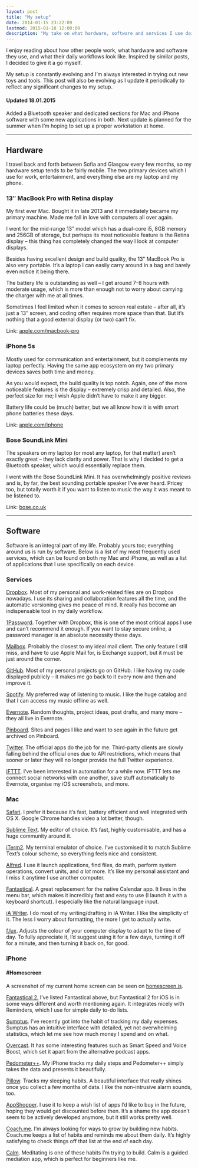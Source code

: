 ```yaml
---
layout: post
title: "My setup"
date: 2014-01-15 23:22:09
lastmod: 2015-01-18 12:00:00
description: "My take on what hardware, software and services I use daily."
---
```


I enjoy reading about how other people work, what hardware and software they use, and what their daily workflows look like. Inspired by similar posts, I decided to give it a go myself.

My setup is constantly evolving and I’m always interested in trying out new toys and tools. This post will also be evolving as I update it periodically to reflect any significant changes to my setup.

<div class="sidenote">
    <h4>Updated 18.01.2015</h4>
    <p>Added a Bluetooth speaker and dedicated sections for Mac and iPhone software with some new applications in both. Next update is planned for the summer when I’m hoping to set up a proper workstation at home.</p>
</div>

---

## Hardware

I travel back and forth between Sofia and Glasgow every few months, so my hardware setup tends to be fairly mobile. The two primary devices which I use for work, entertainment, and everything else are my laptop and my phone.

### 13″ MacBook Pro with Retina display

My first ever Mac. Bought it in late 2013 and it immediately became my primary machine. Made me fall in love with computers all over again.

I went for the mid-range 13″ model which has a dual-core i5, 8GB memory and 256GB of storage, but perhaps its most noticeable feature is the Retina display – this thing has completely changed the way I look at computer displays.

Besides having excellent design and build quality, the 13″ MacBook Pro is also very portable. It’s a laptop I can easily carry around in a bag and barely even notice it being there.

The battery life is outstanding as well – I get around 7–8 hours with moderate usage, which is more than enough not to worry about carrying the charger with me at all times.

Sometimes I feel limited when it comes to screen real estate – after all, it’s just a 13″ screen, and coding often requires more space than that. But it’s nothing that a good external display (or two) can’t fix.

Link: [apple.com/macbook-pro](http://www.apple.com/macbook-pro/)

### iPhone 5s

Mostly used for communication and entertainment, but it complements my laptop perfectly. Having the same app ecosystem on my two primary devices saves both time and money.

As you would expect, the build quality is top notch. Again, one of the more noticeable features is the display – extremely crisp and detailed. Also, the perfect size for me; I wish Apple didn’t have to make it any bigger.

Battery life could be (much) better, but we all know how it is with smart phone batteries these days.

Link: [apple.com/iphone](http://www.apple.com/iphone/)

### Bose SoundLink Mini

The speakers on my laptop (or most any laptop, for that matter) aren’t exactly great – they lack clarity and power. That is why I decided to get a Bluetooth speaker, which would essentially replace them.

I went with the Bose SoundLink Mini. It has overwhelmingly positive reviews and is, by far, the best sounding portable speaker I’ve ever heard. Pricey too, but totally worth it if you want to listen to music the way it was meant to be listened to.

Link: [bose.co.uk](https://www.bose.co.uk/GB/en/home-and-personal-audio/bluetooth-ipod-speakers/bluetooth-speakers/soundlink-mini-bluetooth-speaker/)

---

## Software

Software is an integral part of my life. Probably yours too; everything around us is run by software. Below is a list of my most frequently used services, which can be found on both my Mac and iPhone, as well as a list of applications that I use specifically on each device.

### Services

[Dropbox](http://www.dropbox.com/). Most of my personal and work-related files are on Dropbox nowadays. I use its sharing and collaboration features all the time, and the automatic versioning gives me peace of mind. It really has become an indispensable tool in my daily workflow.

[1Password](https://agilebits.com/onepassword). Together with Dropbox, this is one of the most critical apps I use and can’t recommend it enough. If you want to stay secure online, a password manager is an absolute necessity these days.

[Mailbox](http://www.mailboxapp.com). Probably the closest to my ideal mail client. The only feature I still miss, and have to use Apple Mail for, is Exchange support, but it must be just around the corner.

[GitHub](https://github.com/). Most of my personal projects go on GitHub. I like having my code displayed publicly – it makes me go back to it every now and then and improve it.

[Spotify](https://www.spotify.com/). My preferred way of listening to music. I like the huge catalog and that I can access my music offline as well.

[Evernote](https://evernote.com). Random thoughts, project ideas, post drafts, and many more – they all live in Evernote.

[Pinboard](https://pinboard.in/). Sites and pages I like and want to see again in the future get archived on Pinboard.

[Twitter](https://twitter.com). The official apps do the job for me. Third-party clients are slowly falling behind the official ones due to API restrictions, which means that sooner or later they will no longer provide the full Twitter experience.

[IFTTT](https://ifttt.com). I’ve been interested in automation for a while now. IFTTT lets me connect social networks with one another, save stuff automatically to Evernote, organise my iOS screenshots, and more.

### Mac

[Safari](https://www.apple.com/safari/). I prefer it because it’s fast, battery efficient and well integrated with OS X. Google Chrome handles video a lot better, though.

[Sublime Text](http://www.sublimetext.com/). My editor of choice. It’s fast, highly customisable, and has a huge community around it.

[iTerm2](http://www.iterm2.com/). My terminal emulator of choice. I’ve customised it to match Sublime Text’s colour scheme, so everything feels nice and consistent.

[Alfred](http://www.alfredapp.com/). I use it launch applications, find files, do math, perform system operations, convert units, and _a lot_ more. It’s like my personal assistant and I miss it anytime I use another computer.

[Fantastical](https://flexibits.com/fantastical). A great replacement for the native Calendar app. It lives in the menu bar, which makes it incredibly fast and easy to use (I launch it with a keyboard shortcut). I especially like the natural language input.

[iA Writer](http://www.iawriter.com/mac/). I do most of my writing/drafting in iA Writer. I like the simplicity of it. The less I worry about formatting, the more I get to actually write.

[f.lux](https://justgetflux.com). Adjusts the colour of your computer display to adapt to the time of day. To fully appreciate it, I’d suggest using it for a few days, turning it off for a minute, and then turning it back on, for good.

### iPhone

<div class="sidenote">
    <h4>#Homescreen</h4>
    <p>A screenshot of my current home screen can be seen on <a href="http://homescreen.is/apaunchev">homescreen.is</a>.</p>
</div>

[Fantastical 2.](https://flexibits.com/fantastical-iphone) I’ve listed Fantastical above, but Fantastical 2 for iOS is in some ways different and worth mentioning again. It integrates nicely with Reminders, which I use for simple daily to-do lists.

[Sumptus](http://wesix.co). I’ve recently got into the habit of tracking my daily expenses. Sumptus has an intuitive interface with detailed, yet not overwhelming statistics, which let me see how much money I spend and on what.

[Overcast](https://overcast.fm). It has some interesting features such as Smart Speed and Voice Boost, which set it apart from the alternative podcast apps.

[Pedometer++](http://pedometerplusplus.com). My iPhone tracks my daily steps and Pedometer++ simply takes the data and presents it beautifully.

[Pillow](https://neybox.com/pillow/). Tracks my sleeping habits. A beautiful interface that really shines once you collect a few months of data. I like the non-intrusive alarm sounds, too.

[AppShopper](http://appshopper.com). I use it to keep a wish list of apps I’d like to buy in the future, hoping they would get discounted before then. It’s a shame the app doesn’t seem to be actively developed anymore, but it still works pretty well.

[Coach.me](https://www.coach.me/). I’m always looking for ways to grow by building new habits. Coach.me keeps a list of habits and reminds me about them daily. It’s highly satisfying to check things off that list at the end of each day.

[Calm](http://www.calm.com). Meditating is one of these habits I’m trying to build. Calm is a guided mediation app, which is perfect for beginners like me.
